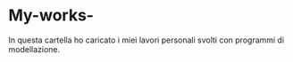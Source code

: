 # My-works-
In questa cartella ho caricato i miei lavori personali svolti con programmi di modellazione.
